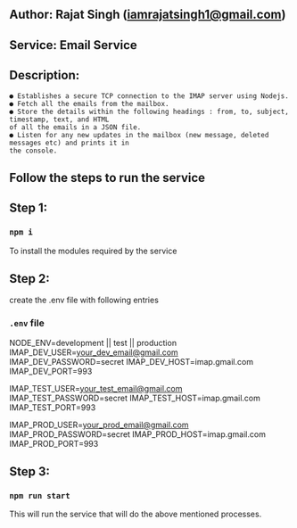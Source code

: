 ## Author: Rajat Singh (iamrajatsingh1@gmail.com)
## Service: Email Service
## Description: 
    ● Establishes a secure TCP connection to the IMAP server using Nodejs.
    ● Fetch all the emails from the mailbox.
    ● Store the details within the following headings : from, to, subject, timestamp, text, and HTML
    of all the emails in a JSON file.
    ● Listen for any new updates in the mailbox (new message, deleted messages etc) and prints it in
    the console.


## Follow the steps to run the service
## Step 1:
### `npm i`
To install the modules required by the service


## Step 2: 
create the .env file with following entries
### `.env` file
NODE_ENV=development || test || production
IMAP_DEV_USER=your_dev_email@gmail.com
IMAP_DEV_PASSWORD=secret
IMAP_DEV_HOST=imap.gmail.com
IMAP_DEV_PORT=993

IMAP_TEST_USER=your_test_email@gmail.com
IMAP_TEST_PASSWORD=secret
IMAP_TEST_HOST=imap.gmail.com
IMAP_TEST_PORT=993

IMAP_PROD_USER=your_prod_email@gmail.com
IMAP_PROD_PASSWORD=secret
IMAP_PROD_HOST=imap.gmail.com
IMAP_PROD_PORT=993

## Step 3:
### `npm run start`
This will run the service that will do the above mentioned processes.<br>
